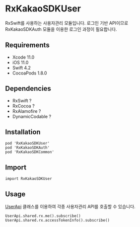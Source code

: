 # RxKakaoSDKUser

RxSwift를 사용하는 사용자관리 모듈입니다. 로그인 기반 API이므로 RxKakaoSDKAuth 모듈을 이용한 로그인 과정이 필요합니다.

## Requirements
- Xcode 11.0
- iOS 11.0
- Swift 4.2
- CocoaPods 1.8.0

## Dependencies
- RxSwift ?
- RxCocoa ?
- RxAlamofire ?
- DynamicCodable ?

## Installation
```
pod 'RxKakaoSDKUser'
pod 'RxKakaoSDKAuth'
pod 'RxKakaoSDKCommon'
```

## Import
```
import RxKakaoSDKUser
```

## Usage
[UserApi](Extensions/Reactive.html) 클래스를 이용하여 각종 사용자관리 API를 호출할 수 있습니다.
```
UserApi.shared.rx.me().subscribe()
UserApi.shared.rx.accessTokenInfo().subscribe()
```
